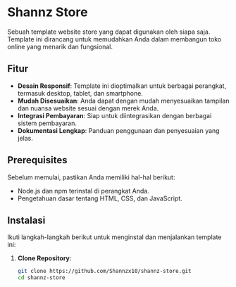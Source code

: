 # Shannz Store

Sebuah template website store yang dapat digunakan oleh siapa saja. Template ini dirancang untuk memudahkan Anda dalam membangun toko online yang menarik dan fungsional.

## Fitur

- **Desain Responsif**: Template ini dioptimalkan untuk berbagai perangkat, termasuk desktop, tablet, dan smartphone.
- **Mudah Disesuaikan**: Anda dapat dengan mudah menyesuaikan tampilan dan nuansa website sesuai dengan merek Anda.
- **Integrasi Pembayaran**: Siap untuk diintegrasikan dengan berbagai sistem pembayaran.
- **Dokumentasi Lengkap**: Panduan penggunaan dan penyesuaian yang jelas.

## Prerequisites

Sebelum memulai, pastikan Anda memiliki hal-hal berikut:

- Node.js dan npm terinstal di perangkat Anda.
- Pengetahuan dasar tentang HTML, CSS, dan JavaScript.

## Instalasi

Ikuti langkah-langkah berikut untuk menginstal dan menjalankan template ini:

1. **Clone Repository**:
   ```bash
   git clone https://github.com/Shannzx10/shannz-store.git
   cd shannz-store
